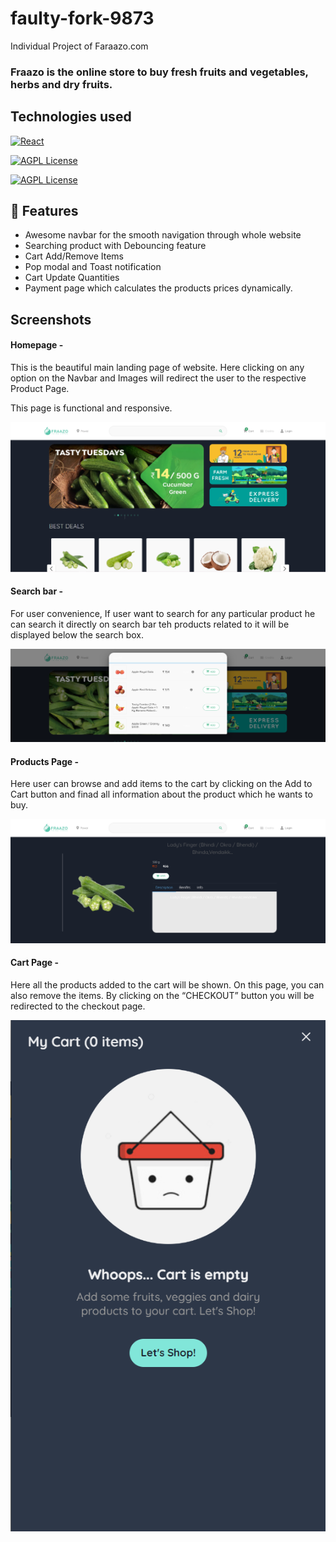 # faulty-fork-9873

Individual Project of Faraazo.com

### Fraazo is the online store to buy fresh fruits and vegetables, herbs and dry fruits.

## Technologies used

[![React](<https://img.shields.io/badge/React_(17.0.2)-20232A?style=for-the-badge&logo=react&logoColor=61DAFB>)](https://reactjs.org/)

[![AGPL License](https://img.shields.io/badge/Chakra%20UI-3bc7bd?style=for-the-badge&logo=chakraui&logoColor=white)](https://chakra-ui.com/)

[![AGPL License](https://img.shields.io/badge/Rest_API-02303A?style=for-the-badge&logo=react-router&logoColor=white)](https://www.npmjs.com/package/json-server)

## 🚀 Features

- Awesome navbar for the smooth navigation through whole website 
- Searching product with Debouncing feature
- Cart Add/Remove Items
- Pop modal and Toast notification
- Cart Update Quantities
- Payment page which calculates the products prices dynamically.

## Screenshots

#### Homepage -

This is the beautiful main landing page of website. Here clicking on any option on the Navbar and Images will redirect the user to the respective Product Page.

This page is functional and responsive.

![Homepage ](/screenshots/homepage.png)

#### Search bar -

For user convenience, If user want to search for any particular product he can search it directly on search bar teh products related to it will be displayed 
below the search box.

![Search bar](/screenshots/search.png)

#### Products Page -

Here user can browse and add items to the cart by clicking on the Add to Cart button and finad all information about the product which he wants to buy.

![Products Page](/screenshots/productPage.png)

#### Cart Page -

Here all the products added to the cart will be shown. On this page, you can also remove the items. By clicking on the “CHECKOUT” button 
you will be redirected to the checkout page.

![Cart Page](/screenshots/Cart.png)
